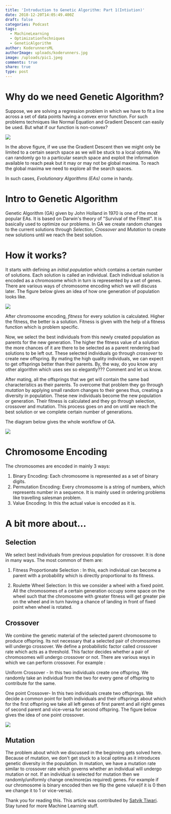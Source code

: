 ```yaml
---
title: 'Introduction to Genetic Algorithm: Part 1(Intiution)'
date: 2018-12-20T14:05:49.400Z
draft: false
categories: Podcast
tags:
  - MachineLearning
  - OptimizationTechniques
  - GeneticAlgorithm
author: KoderunnersML
authorImage: uploads/koderunners.jpg
image: /uploads/pic1.jpeg
comments: true
share: true
type: post
---
```

# Why do we need Genetic Algorithm?

Suppose, we are solving a regression problem in which we have to fit a line across a set of data points having a convex error function. For such problems techniques like Normal Equation and Gradient Descent can easily be used. But what if our function is non-convex?

![](/uploads/fig-1.jpeg)

In the above figure,  if we use the Gradient Descent then we might only be limited to a certain search space as we will be stuck to a local optima. We can randomly go to a particular search space and exploit the information available to reach peak but it may or may not be global maxima. To reach the global maxima we need to explore all the search spaces.

In such cases, _Evolutionary Algorithms (EAs)_ come in handy.

# Intro to Genetic Algorithm

Genetic Algorithm (GA) given by John Holland in 1970  is one of the most popular EAs. It is based on Darwin's theory of "Survival of the Fittest". It is basically used to optimize our problems. In GA we create random changes  to the current solutions through _Selection_, _Crossover_ and _Mutation_ to create new solutions until we reach the best solution. 

# How it works?

It starts with defining an _initial population_ which contains a certain number of solutions. Each solution is called an individual. Each individual solution is encoded as a chromosome which in turn is represented by a set of genes. There are various ways of chromosome encoding which we will discuss later. The figure below gives an idea of how one generation of population looks like.

![](/uploads/fig-3.jpg)

After chromosome encoding, _fitness_ for every solution is calculated. Higher the fitness, the better is a solution. Fitness is given with the help of a fitness function which is problem specific.

Now, we select the best individuals from this newly created population as parents for the new generation. The higher the fitness value of  a solution the more chances of it are there to be selected as a parent  rendering bad solutions to be left out. These selected individuals go through _crossover_ to create new offspring. By mating the high quality individuals, we can expect to get offsprings better than their parents. By, the way, do you know any other algorithm which uses sex so elegantly??? Comment and let us know.

After mating, all the offsprings that we get will contain the same bad characteristics as their parents. To overcome that problem they go through _mutation_ by applying small random changes to their genes thus, creating a diversity in population. These new individuals become the new population or generation. Their fitness is calculated and they go through selection, crossover and mutation. This process goes on and on until we reach the best solution or we complete certain number of generations.

The diagram below gives the whole workflow of GA. 

![](/uploads/fig-2.jpg)

# Chromosome Encoding

The chromosomes are encoded in mainly 3 ways:

1. Binary Encoding: Each chromosome is represented as a set of binary digits.
2.  Permutation Encoding: Every chromosome is a string of numbers, which represents number in a sequence. It is mainly used in ordering problems like travelling salesman problem.
3. Value Encoding: In this the actual  value is encoded as it is.

# A bit more about...

## Selection

We select best individuals from previous population for crossover. It is done in many ways. The most common of them are:

1. Fitness Proportionate Selection : In this, each individual can become a parent with a probability which is directly proportional to its fitness.

2. Roulette Wheel Selection: In this we consider a wheel with a fixed point. All the chromosomes of a certain generation occupy some space on the wheel such that the chromosome with greater fitness will get greater pie on the wheel and in turn having a chance of landing in front of fixed point when wheel is rotated.

## Crossover

We combine the genetic material of the selected parent chromosome to produce offspring. Its not necessary that a selected pair of chromosomes will undergo crossover. We define a probabilistic factor called crossover rate which acts as a threshold. This factor decides whether a pair of chromosomes will undergo crossover or not. There are various ways in which we can perform crossover. For example :

Uniform Crossover - In this two individuals create one offspring. We randomly take an individual from the two for every gene of offspring to contribute for the same.

One point Crossover- In this two individuals create two offsprings. We decide a common point for both individuals and their offsprings about which for the first offspring we take all left genes of first parent and all right genes of second parent and vice-versa for second offspring. The figure below gives the idea of one point crossover.

![](/uploads/fig-4.jpeg)

## Mutation

The problem about which we discussed in the beginning gets solved here. Because of mutation, we don't get stuck to a local optima as it introduces genetic diversity in the population. In mutation, we have a mutation rate similar to crossover rate which governs whether an individual will undergo mutation or not. If an individual is selected for mutation then we randomly/uniformly change one/more(as required) genes. For example if our chromosome is binary encoded then we flip the gene value(if it is 0 then we change it to 1 or vice-versa). 



Thank you for reading this. This article was contributed by [Satvik Tiwari](https://www.linkedin.com/in/satvik-tiwari-1a2955155/). Stay tuned for more Machine Learning stuff.
